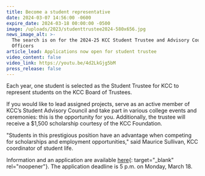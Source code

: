 ```yaml
---
title: Become a student representative
date: 2024-03-07 14:56:00 -0600
expire_date: 2024-03-18 00:00:00 -0500
image: /uploads/2023/studenttrustee2024-580x656.jpg
news_image_alt: >-
  The search is on for the 2024-25 KCC Student Trustee and Advisory Council
  Officers
article_lead: Applications now open for student trustee
video_content: false
video_link: https://youtu.be/4d2LkGjg5bM
press_release: false
---
```

Each year, one student is selected as the Student Trustee for KCC to represent students on the KCC Board of Trustees.

If you would like to lead assigned projects, serve as an active member of KCC’s Student Advisory Council and take part in various college events and ceremonies: this is the opportunity for you. Additionally, the trustee will receive a $1,500 scholarship courtesy of the KCC Foundation.

"Students in this prestigious position have an advantage when competing for scholarships and employment opportunities," said Maurice Sullivan, KCC coordinator of student life.

Information and an application are available [here](https://form.jotform.com/200476436597161 "Student Trustee Declaration of Candidacy"){: target="_blank" rel="noopener"}. The application deadline is 5 p.m. on Monday, March 18.